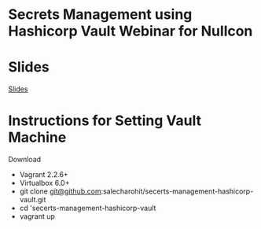 # Secrets Management using Hashicorp Vault Webinar for Nullcon

# Slides
[Slides](./Slides.pdf)

# Instructions for Setting Vault Machine
Download
- Vagrant 2.2.6+
- Virtualbox 6.0+
- git clone git@github.com:salecharohit/secerts-management-hashicorp-vault.git
- cd 'secerts-management-hashicorp-vault
- vagrant up
